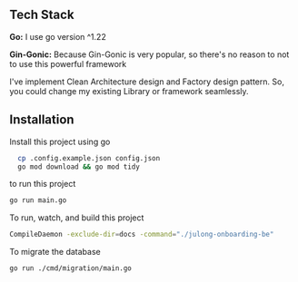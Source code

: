 
## Tech Stack

**Go:** I use go version ^1.22

**Gin-Gonic:** Because Gin-Gonic is very popular, so there's no reason to not to use this powerful framework

I've implement Clean Architecture design and Factory design pattern. So, you could change my existing Library or framework seamlessly.

## Installation

Install this project using go

```bash
  cp .config.example.json config.json
  go mod download && go mod tidy
```

to run this project

```bash
go run main.go
```

To run, watch, and build this project

```bash
CompileDaemon -exclude-dir=docs -command="./julong-onboarding-be"
```

To migrate the database

```bash
go run ./cmd/migration/main.go
```

